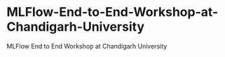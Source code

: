 # MLFlow-End-to-End-Workshop-at-Chandigarh-University
MLFlow End to End Workshop at Chandigarh University
